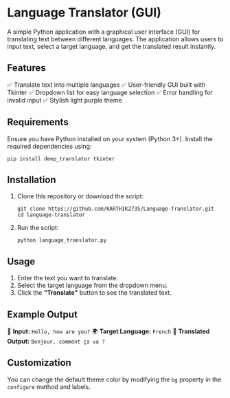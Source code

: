# Language Translator (GUI)
A simple Python application with a graphical user interface (GUI) for translating text between different languages. The application allows users to input text, select a target language, and get the translated result instantly.

## Features
✅ Translate text into multiple languages
✅ User-friendly GUI built with Tkinter
✅ Dropdown list for easy language selection
✅ Error handling for invalid input
✅ Stylish light purple theme

## Requirements
Ensure you have Python installed on your system (Python 3+). Install the required dependencies using:
```
pip install deep_translator tkinter
```

## Installation
1. Clone this repository or download the script:
   ```
   git clone https://github.com/KARTHIK2735/Language-Translator.git
   cd language-translator
   ```
2. Run the script:
   ```
   python language_translator.py
   ```

## Usage
1. Enter the text you want to translate.
2. Select the target language from the dropdown menu.
3. Click the **"Translate"** button to see the translated text.

## Example Output
📝 **Input:** `Hello, how are you?`
🌍 **Target Language:** `French`
🔄 **Translated Output:** `Bonjour, comment ça va ?`

## Customization
You can change the default theme color by modifying the `bg` property in the `configure` method and labels.
